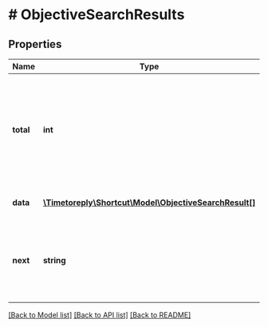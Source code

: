 # # ObjectiveSearchResults

## Properties

Name | Type | Description | Notes
------------ | ------------- | ------------- | -------------
**total** | **int** | The total number of matches for the search query. The first 1000 matches can be paged through via the API. |
**data** | [**\Timetoreply\Shortcut\Model\ObjectiveSearchResult[]**](ObjectiveSearchResult.md) | A list of search results. |
**next** | **string** | The URL path and query string for the next page of search results. |

[[Back to Model list]](../../README.md#models) [[Back to API list]](../../README.md#endpoints) [[Back to README]](../../README.md)
